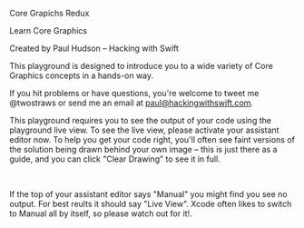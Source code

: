 Core Grapichs Redux 

Learn Core Graphics

Created by Paul Hudson – Hacking with Swift

This playground is designed to introduce you to a wide variety of Core Graphics concepts in a hands-on way.

If you hit problems or have questions, you're welcome to tweet me @twostraws or send me an email at paul@hackingwithswift.com.

This playground requires you to see the output of your code using the playground live view. To see the live view, please activate your assistant editor now. To help you get your code right, you'll often see faint versions of the solution being drawn behind your own image – this is just there as a guide, and you can click "Clear Drawing" to see it in full.

 

If the top of your assistant editor says "Manual" you might find you see no output. For best reults it should say "Live View". Xcode often likes to switch to Manual all by itself, so please watch out for it!.
